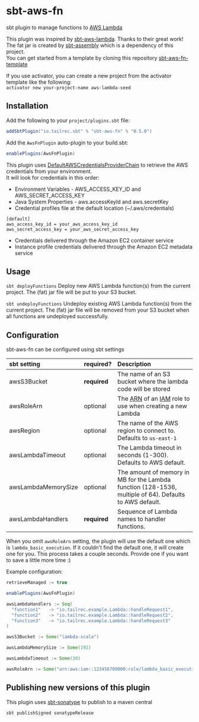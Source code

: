 # sbt-aws-fn

sbt plugin to manage functions to [AWS Lambda](https://aws.amazon.com/lambda/)

This plugin was inspired by [sbt-aws-lambda](https://github.com/gilt/sbt-aws-lambda). Thanks to their great work!  
The fat jar is created by [sbt-assembly](https://github.com/sbt/sbt-assembly) which is a dependency of this project.   
You can get started from a template by cloning this repository [sbt-aws-fn-template](https://github.com/TailrecIO/sbt-aws-fn-template)

If you use activator, you can create a new project from the activator template like the following:  
`activator new your-project-name aws-lambda-seed`

Installation
------------

Add the following to your `project/plugins.sbt` file:

```scala
addSbtPlugin("io.tailrec.sbt" % "sbt-aws-fn" % "0.5.0")
```

Add the `AwsFnPlugin` auto-plugin to your build.sbt:

```scala
enablePlugins(AwsFnPlugin)
```

This plugin uses [DefaultAWSCredentialsProviderChain](http://docs.aws.amazon.com/AWSJavaSDK/latest/javadoc/com/amazonaws/auth/DefaultAWSCredentialsProviderChain.html) 
to retrieve the AWS credentials from your environment.  
It will look for credentials in this order:  
- Environment Variables - AWS_ACCESS_KEY_ID and AWS_SECRET_ACCESS_KEY
- Java System Properties - aws.accessKeyId and aws.secretKey
- Credential profiles file at the default location (~/.aws/credentials)
 ```
 [default]
aws_access_key_id = your_aws_access_key_id
aws_secret_access_key = your_aws_secret_access_key
 ```
 
- Credentials delivered through the Amazon EC2 container service
- Instance profile credentials delivered through the Amazon EC2 metadata service

Usage
-------------
`sbt deployFunctions` Deploy new AWS Lambda function(s) from the current project. The (fat) jar file will be put to your S3 bucket.

`sbt undeployFunctions` Undeploy existing AWS Lambda function(s) from the current project. The (fat) jar file will be removed from your S3 bucket when all functions are undeployed successfully.


Configuration
-------------

sbt-aws-fn can be configured using sbt settings

| sbt setting         | required?    | Description   |
|:--------------------|:-------------|:--------------|
| awsS3Bucket         | **required** | The name of an S3 bucket where the lambda code will be stored |
| awsRoleArn          | optional     | The [ARN](http://docs.aws.amazon.com/general/latest/gr/aws-arns-and-namespaces.html "AWS ARN documentation") of an [IAM](https://aws.amazon.com/iam/ "AWS IAM documentation") role to use when creating a new Lambda |
| awsRegion           | optional     | The name of the AWS region to connect to. Defaults to `us-east-1` |
| awsLambdaTimeout    | optional     | The Lambda timeout in seconds (1-300). Defaults to AWS default. |
| awsLambdaMemorySize | optional     |The amount of memory in MB for the Lambda function (128-1536, multiple of 64). Defaults to AWS default. |
| awsLambdaHandlers   | **required** |Sequence of Lambda names to handler functions. |

When you omit `awsRoleArn` setting, the plugin will use the default one which is `lambda_basic_execution`.
If it couldn't find the default one, it will create one for you. This process takes a couple seconds.
Provide one if you want to save a little more time :)

Example configuration:

```scala
retrieveManaged := true

enablePlugins(AwsFnPlugin)

awsLambdaHandlers := Seq(
  "function1"   -> "io.tailrec.example.Lambda::handleRequest1",
  "function2"   -> "io.tailrec.example.Lambda::handleRequest2",
  "function3"   -> "io.tailrec.example.Lambda::handleRequest3"
)

awsS3Bucket := Some("lambda-scala")

awsLambdaMemorySize := Some(192)

awsLambdaTimeout := Some(30)

awsRoleArn := Some("arn:aws:iam::123456789000:role/lambda_basic_execution")

```

Publishing new versions of this plugin
--------------------------------------

This plugin uses [sbt-sonatype](https://github.com/xerial/sbt-sonatype) to publish to a maven central

```
sbt publishSigned sonatypeRelease
```
